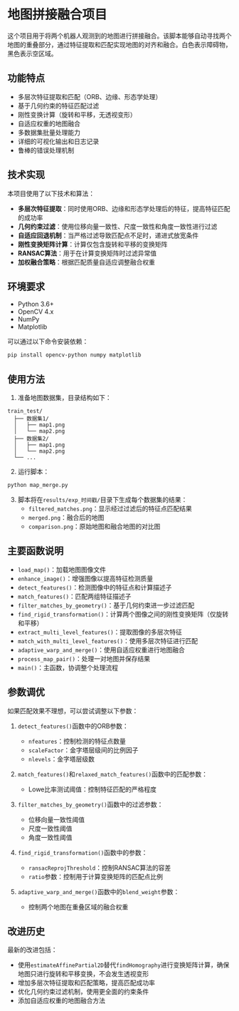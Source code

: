 # 地图拼接融合项目

这个项目用于将两个机器人观测到的地图进行拼接融合。该脚本能够自动寻找两个地图的重叠部分，通过特征提取和匹配实现地图的对齐和融合。白色表示障碍物，黑色表示空区域。

## 功能特点

- 多层次特征提取和匹配（ORB、边缘、形态学处理）
- 基于几何约束的特征匹配过滤
- 刚性变换计算（旋转和平移，无透视变形）
- 自适应权重的地图融合
- 多数据集批量处理能力
- 详细的可视化输出和日志记录
- 鲁棒的错误处理机制

## 技术实现

本项目使用了以下技术和算法：  

- **多层次特征提取**：同时使用ORB、边缘和形态学处理后的特征，提高特征匹配的成功率
- **几何约束过滤**：使用位移向量一致性、尺度一致性和角度一致性进行过滤
- **自适应回退机制**：当严格过滤导致匹配点不足时，递进式放宽条件
- **刚性变换矩阵计算**：计算仅包含旋转和平移的变换矩阵
- **RANSAC算法**：用于在计算变换矩阵时过滤异常值
- **加权融合策略**：根据匹配质量自适应调整融合权重

## 环境要求

- Python 3.6+
- OpenCV 4.x
- NumPy
- Matplotlib

可以通过以下命令安装依赖：

```bash
pip install opencv-python numpy matplotlib
```

## 使用方法

1. 准备地图数据集，目录结构如下：
```
train_test/
  ├── 数据集1/
  │   ├── map1.png
  │   └── map2.png
  ├── 数据集2/
  │   ├── map1.png
  │   └── map2.png
  └── ...
```

2. 运行脚本：

```bash
python map_merge.py
```

3. 脚本将在`results/exp_时间戳/`目录下生成每个数据集的结果：
   - `filtered_matches.png`：显示经过过滤后的特征点匹配结果
   - `merged.png`：融合后的地图
   - `comparison.png`：原始地图和融合地图的对比图

## 主要函数说明

- `load_map()`：加载地图图像文件
- `enhance_image()`：增强图像以提高特征检测质量
- `detect_features()`：检测图像中的特征点和计算描述子
- `match_features()`：匹配两组特征描述子
- `filter_matches_by_geometry()`：基于几何约束进一步过滤匹配
- `find_rigid_transformation()`：计算两个图像之间的刚性变换矩阵（仅旋转和平移）
- `extract_multi_level_features()`：提取图像的多层次特征
- `match_with_multi_level_features()`：使用多层次特征进行匹配
- `adaptive_warp_and_merge()`：使用自适应权重进行地图融合
- `process_map_pair()`：处理一对地图并保存结果
- `main()`：主函数，协调整个处理流程

## 参数调优

如果匹配效果不理想，可以尝试调整以下参数：

1. `detect_features()`函数中的ORB参数：
   - `nfeatures`：控制检测的特征点数量
   - `scaleFactor`：金字塔层级间的比例因子
   - `nlevels`：金字塔层级数

2. `match_features()`和`relaxed_match_features()`函数中的匹配参数：
   - Lowe比率测试阈值：控制特征匹配的严格程度

3. `filter_matches_by_geometry()`函数中的过滤参数：
   - 位移向量一致性阈值
   - 尺度一致性阈值
   - 角度一致性阈值

4. `find_rigid_transformation()`函数中的参数：
   - `ransacReprojThreshold`：控制RANSAC算法的容差
   - `ratio`参数：控制用于计算变换矩阵的匹配点比例

5. `adaptive_warp_and_merge()`函数中的`blend_weight`参数：
   - 控制两个地图在重叠区域的融合权重

## 改进历史

最新的改进包括：
- 使用`estimateAffinePartial2D`替代`findHomography`进行变换矩阵计算，确保地图只进行旋转和平移变换，不会发生透视变形
- 增加多层次特征提取和匹配策略，提高匹配成功率
- 优化几何约束过滤机制，使用更全面的约束条件
- 添加自适应权重的地图融合方法 